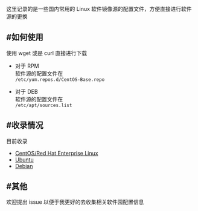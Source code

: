 这里记录的是一些国内常用的 Linux 软件镜像源的配置文件，方便直接进行软件源的更换

#如何使用
--------
使用 wget 或是 curl 直接进行下载

- 对于 RPM  
	软件源的配置文件在  
	```/etc/yum.repos.d/CentOS-Base.repo```

- 对于 DEB  
	软件源的配置文件在  
	```/etc/apt/sources.list```

#收录情况
--------
目前收录

- [CentOS/Red Hat Enterprise Linux](CentOS/README.md)
- [Ubuntu](Ubuntu)
- [Debian](Debian)


#其他
-----
欢迎提出 issue 以便于我更好的去收集相关软件园配置信息